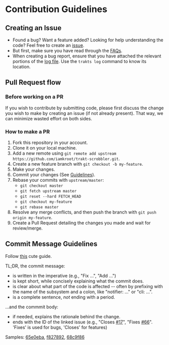 # Contribution Guidelines

## Creating an Issue
*   Found a bug? Want a feature added? Looking for help understanding the code? Feel free to create an [issue](https://github.com/iamkroot/trakt-scrobbler/issues).
*   But first, make sure you have read through the [FAQs](https://github.com/iamkroot/trakt-scrobbler/wiki/FAQs).
*   When creating a bug report, ensure that you have attached the relevant portions of the [log file](https://github.com/iamkroot/trakt-scrobbler/wiki/FAQs#where-is-the-log-fileother-data-stored). Use the `trakts log` command to know its location.

## Pull Request flow
### Before working on a PR
If you wish to contribute by submitting code, please first discuss the change you wish to make by creating an issue (if not already present). That way, we can minimize wasted effort on both sides.

### How to make a PR
1. Fork this repository in your account.
2. Clone it on your local machine.
3. Add a new remote using `git remote add upstream https://github.com/iamkroot/trakt-scrobbler.git`.
4. Create a new feature branch with `git checkout -b my-feature`.
5. Make your changes.
6. Commit your changes (See [Guidelines](#commit-message-guidelines)).
7. Rebase your commits with `upstream/master`:
    - `git checkout master`
    - `git fetch upstream master`
    - `git reset --hard FETCH_HEAD`
    - `git checkout my-feature`
    - `git rebase master`
8. Resolve any merge conflicts, and then push the branch with `git push origin my-feature`.
9. Create a Pull Request detailing the changes you made and wait for review/merge.

## Commit Message Guidelines
Follow [this](https://www.slideshare.net/TarinGamberini/commit-messages-goodpractices) cute guide.

TL;DR, the commit message:
*   is written in the imperative (e.g., "Fix ...", "Add ...")
*   is kept short, while concisely explaining what the commit does.
*   is clear about what part of the code is affected -- often by prefixing with the name of the subsystem and a colon, like "notifier: ..." or "cli: ...".
*   is a complete sentence, *not* ending with a period.

...and the commmit body: 
*   if needed, explains the rationale behind the change.
*   ends with the ID of the linked issue (e.g., "Closes [#17](https://github.com/iamkroot/trakt-scrobbler/issues/17)", "Fixes [#66](https://github.com/iamkroot/trakt-scrobbler/issues/66)". 'Fixes' is used for bugs, 'Closes' for features)

Samples: [65e0eba](https://github.com/iamkroot/trakt-scrobbler/commit/65e0eba35f6248fdee99384888eacabf5be54b63), [f827892](https://github.com/iamkroot/trakt-scrobbler/commit/f827892d3b212bdbb435e5f96f501dfbfb1385b6), [68c9f86](https://github.com/iamkroot/trakt-scrobbler/commit/68c9f863b33c6047ecfd1329548a6bfda2a14d9d)
